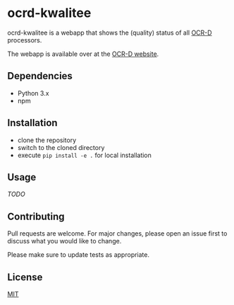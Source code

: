 # ocrd-kwalitee

ocrd-kwalitee is a webapp that shows the (quality) status of all [OCR-D](http://github.com/OCR-D) processors.

The webapp is available over at the [OCR-D website](https://ocr-d.de/kwalitee/).

## Dependencies

- Python 3.x
- npm

## Installation

- clone the repository
- switch to the cloned directory
- execute `pip install -e .` for local installation

## Usage

$TODO$

## Contributing

Pull requests are welcome. For major changes, please open an issue first to discuss what you would like to change.

Please make sure to update tests as appropriate.

## License

[MIT](LICENSE)
